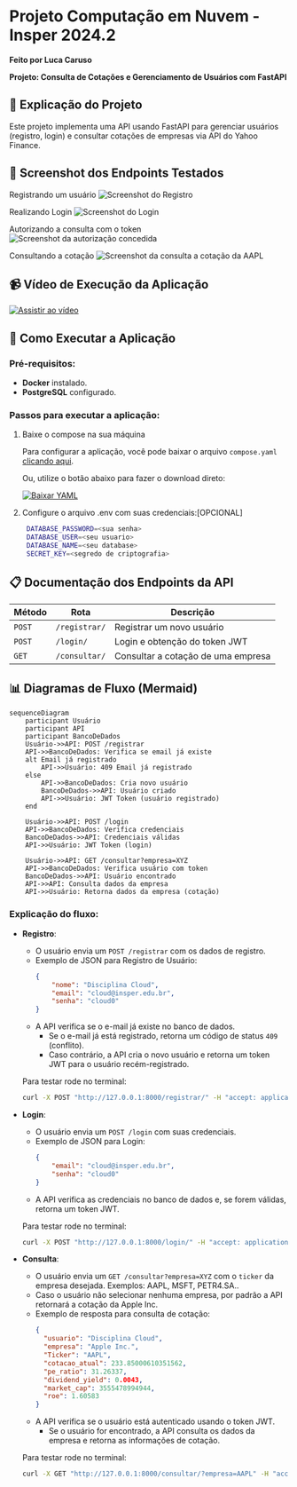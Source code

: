 # Projeto Computação em Nuvem - Insper 2024.2
**Feito por Luca Caruso**

**Projeto: Consulta de Cotações e Gerenciamento de Usuários com FastAPI**

## 📄 Explicação do Projeto
Este projeto implementa uma API usando FastAPI para gerenciar usuários (registro, login) e consultar cotações de empresas via API do Yahoo Finance.

## 📸 Screenshot dos Endpoints Testados
Registrando um usuário
![Screenshot do Registro](image.png)

Realizando Login
![Screenshot do Login](image-1.png)

Autorizando a consulta com o token
![Screenshot da autorização concedida](image-2.png)

Consultando a cotação
![Screenshot da consulta a cotação da AAPL](image-3.png)


## 📹 Vídeo de Execução da Aplicação
[![Assistir ao vídeo](https://fastapi.tiangolo.com/img/logo-margin/logo-teal.png)](https://youtu.be/l1l29sYtqLw)

## 🚀 Como Executar a Aplicação

### Pré-requisitos:
- **Docker** instalado.
- **PostgreSQL** configurado.

### Passos para executar a aplicação:

1. Baixe o compose na sua máquina


    Para configurar a aplicação, você pode baixar o arquivo `compose.yaml` [clicando aqui](./compose.yaml).

    Ou, utilize o botão abaixo para fazer o download direto:

    [![Baixar YAML](https://img.shields.io/badge/Baixar-YAML-blue?style=for-the-badge&logo=download&logoColor=white)](./compose.yaml)


2. Configure o arquivo .env com suas credenciais:[OPCIONAL]
   ```bash
    DATABASE_PASSWORD=<sua senha>
    DATABASE_USER=<seu usuario>
    DATABASE_NAME=<seu database>
    SECRET_KEY=<segredo de criptografia>
    ```

## 📋 Documentação dos Endpoints da API
| Método  | Rota          | Descrição                          |
|---------|---------------|------------------------------------|
| `POST`  | `/registrar/`  | Registrar um novo usuário          |
| `POST`  | `/login/`      | Login e obtenção do token JWT      |
| `GET`   | `/consultar/`  | Consultar a cotação de uma empresa |

## 📊 Diagramas de Fluxo (Mermaid)
```mermaid
sequenceDiagram
    participant Usuário
    participant API
    participant BancoDeDados
    Usuário->>API: POST /registrar
    API->>BancoDeDados: Verifica se email já existe
    alt Email já registrado
        API->>Usuário: 409 Email já registrado
    else
        API->>BancoDeDados: Cria novo usuário
        BancoDeDados->>API: Usuário criado
        API->>Usuário: JWT Token (usuário registrado)
    end
    
    Usuário->>API: POST /login
    API->>BancoDeDados: Verifica credenciais
    BancoDeDados->>API: Credenciais válidas
    API->>Usuário: JWT Token (login)
    
    Usuário->>API: GET /consultar?empresa=XYZ
    API->>BancoDeDados: Verifica usuário com token
    BancoDeDados->>API: Usuário encontrado
    API->>API: Consulta dados da empresa
    API->>Usuário: Retorna dados da empresa (cotação)
```
### Explicação do fluxo:

- **Registro**:
  - O usuário envia um `POST /registrar` com os dados de registro.
  - Exemplo de JSON para Registro de Usuário:
    ```json
    {
        "nome": "Disciplina Cloud",
        "email": "cloud@insper.edu.br",
        "senha": "cloud0"
    }
    ```
  - A API verifica se o e-mail já existe no banco de dados.
    - Se o e-mail já está registrado, retorna um código de status `409` (conflito).
    - Caso contrário, a API cria o novo usuário e retorna um token JWT para o usuário recém-registrado.
    
  Para testar rode no terminal:
  ```bash
  curl -X POST "http://127.0.0.1:8000/registrar/" -H "accept: application/json" -H "Content-Type: application/json" -d "{\"nome\": \"Disciplina Cloud\", \"email\": \"cloud@insper.edu.br\", \"senha\": \"cloud0\"}"
  ```

- **Login**:
  - O usuário envia um `POST /login` com suas credenciais.
  - Exemplo de JSON para Login:
    ```json
    {
        "email": "cloud@insper.edu.br",
        "senha": "cloud0"
    }
  - A API verifica as credenciais no banco de dados e, se forem válidas, retorna um token JWT.
  
  Para testar rode no terminal:
  ```bash
  curl -X POST "http://127.0.0.1:8000/login/" -H "accept: application/json" -H "Content-Type: application/json" -d "{\"email\": \"cloud@insper.edu.br\", \"senha\": \"cloud0\"}"
  ```


- **Consulta**:
  - O usuário envia um `GET /consultar?empresa=XYZ` com o `ticker` da empresa desejada. Exemplos: AAPL, MSFT, PETR4.SA..
  - Caso o usuário não selecionar nenhuma empresa, por padrão a API retornará a cotação da Apple Inc.
  - Exemplo de resposta para consulta de cotação:
    ```json
    {
      "usuario": "Disciplina Cloud",
      "empresa": "Apple Inc.",
      "Ticker": "AAPL",
      "cotacao_atual": 233.85000610351562,
      "pe_ratio": 31.26337,
      "dividend_yield": 0.0043,
      "market_cap": 3555478994944,
      "roe": 1.60583
    }
  - A API verifica se o usuário está autenticado usando o token JWT.
    - Se o usuário for encontrado, a API consulta os dados da empresa e retorna as informações de cotação.
  
  Para testar rode no terminal:
  ```bash
  curl -X GET "http://127.0.0.1:8000/consultar/?empresa=AAPL" -H "accept: application/json" -H "Authorization: Bearer eyJhbGciOiJIUzI1NiIsInR5cCI6IkpXVCJ9.eyJzdWIiOjIsIm5hbWUiOiJEaXNjaXBsaW5hIENsb3VkIiwiaWF0IjoxNzMwNDI3MDY4fQ.y61gvTO8yH9WDmePsF3Psxz0YVAiyX1qI51ZeG-fvNY"
  ```



